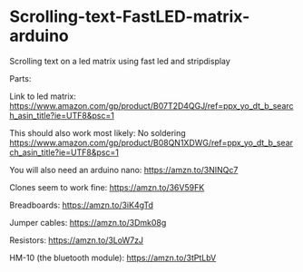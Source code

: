 # Scrolling-text-FastLED-matrix-arduino
Scrolling text on a led matrix using fast led and stripdisplay

Parts:

Link to led matrix: https://www.amazon.com/gp/product/B07T2D4QGJ/ref=ppx_yo_dt_b_search_asin_title?ie=UTF8&psc=1

This should also work most likely: No soldering https://www.amazon.com/gp/product/B08QN1XDWG/ref=ppx_yo_dt_b_search_asin_title?ie=UTF8&psc=1

You will also need an arduino nano: https://amzn.to/3NINQc7

Clones seem to work fine: https://amzn.to/36V59FK

Breadboards: https://amzn.to/3iK4gTd

Jumper cables: https://amzn.to/3Dmk08g

Resistors: https://amzn.to/3LoW7zJ

HM-10 (the bluetooth module): https://amzn.to/3tPtLbV
